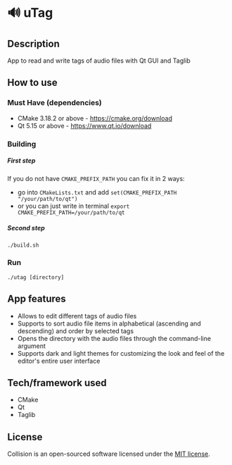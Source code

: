 # 🔊 uTag
## Description
  App to read and write tags of audio files with Qt GUI and Taglib

## How to use

### Must Have (dependencies)
- CMake 3.18.2 or above - https://cmake.org/download
- Qt 5.15 or above - https://www.qt.io/download

### Building
##### First step
If you do not have ```CMAKE_PREFIX_PATH``` you can fix it in 2 ways:
- go into ```CMakeLists.txt``` and add ```set(CMAKE_PREFIX_PATH "/your/path/to/qt")```
- or you can just write in terminal ```export CMAKE_PREFIX_PATH=/your/path/to/qt```
##### Second step
    ./build.sh
### Run
    ./utag [directory]


## App features
- Allows to edit different tags of audio files 
- Supports to sort audio file items in alphabetical (ascending and descending) and order by selected tags
- Opens the directory with the audio files through the command-line argument
- Supports dark and light themes for customizing the look and feel of the editor's entire user interface



## Tech/framework used
 - CMake
 - Qt
 - Taglib

## License
Collision is an open-sourced software licensed under the
[MIT license](LICENSE).
